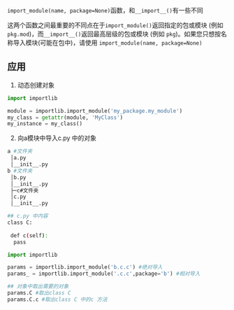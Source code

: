 
`import_module(name, package=None)`函数，和`__import__()`有一些不同

这两个函数之间最重要的不同点在于`import_module()`返回指定的包或模块 (例如 `pkg.mod`)，而`__import__()`返回最高层级的包或模块 (例如 `pkg`)。如果您只想按名称导入模块(可能在包中)，请使用 `import_module(name, package=None)`


## 应用
1. 动态创建对象
```python
import importlib

module = importlib.import_module('my_package.my_module')
my_class = getattr(module, 'MyClass')
my_instance = my_class()
```

2. 向a模块中导入c.py 中的对象

```sh
a #文件夹
 │a.py
 │__init__.py
b #文件夹
 │b.py
 │__init__.py
 ├─c#文件夹
 │c.py
 │__init__.py

## c.py 中内容
class C:
 
 def c(self):
  pass
```


```py
import importlib

params = importlib.import_module('b.c.c') #绝对导入
params_ = importlib.import_module('.c.c',package='b') #相对导入

## 对象中取出需要的对象
params.C #取出class C
params.C.c #取出class C 中的c 方法
```